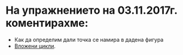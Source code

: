 # На упражнението на 03.11.2017г. коментирахме:

* Как да определим дали точка се намира в дадена фигура
* [Вложени цикли](https://www.tutorialspoint.com/cplusplus/cpp_nested_loops.htm).
